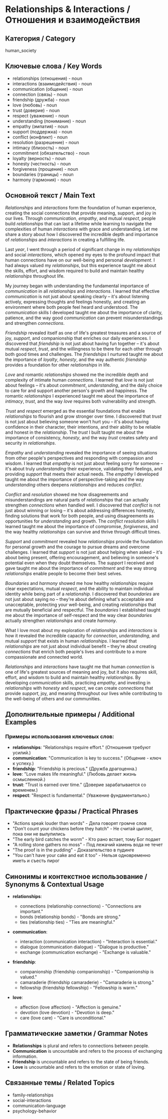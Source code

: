 # Relationships & Interactions / Отношения и взаимодействия

## Категория / Category
human_society

## Ключевые слова / Key Words
- relationships (отношения) - noun
- interactions (взаимодействия) - noun
- communication (общение) - noun
- connection (связь) - noun
- friendship (дружба) - noun
- love (любовь) - noun
- trust (доверие) - noun
- respect (уважение) - noun
- understanding (понимание) - noun
- empathy (эмпатия) - noun
- support (поддержка) - noun
- conflict (конфликт) - noun
- resolution (разрешение) - noun
- intimacy (близость) - noun
- commitment (обязательство) - noun
- loyalty (верность) - noun
- honesty (честность) - noun
- forgiveness (прощение) - noun
- boundaries (границы) - noun
- harmony (гармония) - noun

## Основной текст / Main Text

*Relationships* and *interactions* form the foundation of human experience, creating the social connections that provide meaning, support, and joy in our lives. Through *communication*, *empathy*, and mutual *respect*, people build *relationships* that can last a lifetime while learning to navigate the complexities of human *interactions* with grace and understanding. Let me share a story about how I discovered the incredible depth and importance of *relationships* and *interactions* in creating a fulfilling life.

Last *year*, I went through a period of significant change in my *relationships* and social *interactions*, which opened my eyes to the profound impact that human connections have on our well-being and personal *development*. I had always valued my *relationships*, but this experience taught me about the skills, effort, and wisdom required to build and maintain healthy *relationships* throughout life.

My journey began with understanding the fundamental importance of *communication* in all *relationships* and *interactions*. I learned that effective *communication* is not just about speaking clearly – it's about listening actively, expressing thoughts and feelings honestly, and creating an environment where both people feel heard and understood. The *communication* skills I developed taught me about the importance of clarity, patience, and the way good *communication* can prevent misunderstandings and strengthen *connections*.

*Friendship* revealed itself as one of life's greatest treasures and a source of joy, *support*, and companionship that enriches our daily experiences. I discovered that *friendship* is not just about having fun together – it's about mutual *respect*, *trust*, and the willingness to be there for each other through both good times and challenges. The *friendships* I nurtured taught me about the importance of *loyalty*, *honesty*, and the way authentic *friendship* provides a foundation for other *relationships* in life.

*Love* and romantic *relationships* showed me the incredible depth and complexity of intimate human *connections*. I learned that *love* is not just about feelings – it's about *commitment*, *understanding*, and the daily choice to care for and support another person's growth and happiness. The romantic *relationships* I experienced taught me about the importance of *intimacy*, *trust*, and the way *love* requires both vulnerability and strength.

*Trust* and *respect* emerged as the essential foundations that enable *relationships* to flourish and grow stronger over time. I discovered that *trust* is not just about believing someone won't hurt you – it's about having confidence in their character, their intentions, and their ability to be reliable and honest in the *relationship*. The *trust* I built taught me about the importance of consistency, *honesty*, and the way *trust* creates safety and security in *relationships*.

*Empathy* and *understanding* revealed the importance of seeing situations from other people's perspectives and responding with compassion and wisdom. I learned that *empathy* is not just about feeling sorry for someone – it's about truly *understanding* their experience, validating their feelings, and providing *support* that meets their actual needs. The *empathy* I developed taught me about the importance of perspective-taking and the way *understanding* others deepens *relationships* and reduces *conflict*.

*Conflict* and *resolution* showed me how disagreements and misunderstandings are natural parts of *relationships* that can actually strengthen *connections* when handled well. I discovered that *conflict* is not just about winning or losing – it's about addressing differences honestly, finding solutions that work for both people, and using disagreements as opportunities for *understanding* and growth. The *conflict* *resolution* skills I learned taught me about the importance of compromise, *forgiveness*, and the way healthy *relationships* can survive and thrive through difficult times.

*Support* and *commitment* revealed how *relationships* provide the foundation for personal growth and the courage to pursue dreams and overcome challenges. I learned that *support* is not just about helping when asked – it's about being present, offering encouragement, and believing in someone's potential even when they doubt themselves. The *support* I received and gave taught me about the importance of *commitment* and the way strong *relationships* enable people to become their best selves.

*Boundaries* and *harmony* showed me how healthy *relationships* require clear expectations, mutual *respect*, and the ability to maintain individual identity while being part of a *relationship*. I discovered that *boundaries* are not just about saying no – they're about defining what's acceptable and unacceptable, protecting your well-being, and creating *relationships* that are mutually beneficial and respectful. The *boundaries* I established taught me about the importance of self-respect and the way clear *boundaries* actually strengthen *relationships* and create *harmony*.

What I love most about my exploration of *relationships* and *interactions* is how it revealed the incredible capacity for *connection*, *understanding*, and mutual *support* that exists in human *relationships*. I learned that *relationships* are not just about individual benefit – they're about creating *connections* that enrich both people's lives and contribute to a more compassionate and connected world.

*Relationships* and *interactions* have taught me that human *connection* is one of life's greatest sources of meaning and joy, but it also requires skill, effort, and wisdom to build and maintain healthy *relationships*. By developing *communication* skills, practicing *empathy*, and investing in *relationships* with *honesty* and *respect*, we can create *connections* that provide *support*, joy, and meaning throughout our lives while contributing to the well-being of others and our communities.

## Дополнительные примеры / Additional Examples

### Примеры использования ключевых слов:
- **relationships**: "Relationships require effort." (Отношения требуют усилий.)
- **communication**: "Communication is key to success." (Общение - ключ к успеху.)
- **friendship**: "Friendship is precious." (Дружба драгоценна.)
- **love**: "Love makes life meaningful." (Любовь делает жизнь осмысленной.)
- **trust**: "Trust is earned over time." (Доверие зарабатывается со временем.)
- **respect**: "Respect is fundamental." (Уважение фундаментально.)

## Практические фразы / Practical Phrases

- "Actions speak louder than words" - Дела говорят громче слов
- "Don't count your chickens before they hatch" - Не считай цыплят, пока они не вылупились
- "The early bird catches the worm" - Кто рано встает, тому Бог подает
- "A rolling stone gathers no moss" - Под лежачий камень вода не течет
- "The proof is in the pudding" - Доказательство в пудинге
- "You can't have your cake and eat it too" - Нельзя одновременно иметь и съесть пирог

## Синонимы и контекстное использование / Synonyms & Contextual Usage

- **relationships**: 
  - connections (relationship connections) - "Connections are important."
  - bonds (relationship bonds) - "Bonds are strong."
  - ties (relationship ties) - "Ties are meaningful."

- **communication**: 
  - interaction (communication interaction) - "Interaction is essential."
  - dialogue (communication dialogue) - "Dialogue is productive."
  - exchange (communication exchange) - "Exchange is valuable."

- **friendship**: 
  - companionship (friendship companionship) - "Companionship is valued."
  - camaraderie (friendship camaraderie) - "Camaraderie is strong."
  - fellowship (friendship fellowship) - "Fellowship is warm."

- **love**: 
  - affection (love affection) - "Affection is genuine."
  - devotion (love devotion) - "Devotion is deep."
  - care (love care) - "Care is unconditional."

## Грамматические заметки / Grammar Notes

- **Relationships** is plural and refers to connections between people.
- **Communication** is uncountable and refers to the process of exchanging information.
- **Friendship** is uncountable and refers to the state of being friends.
- **Love** is uncountable and refers to the emotion or state of loving.

## Связанные темы / Related Topics

- family-relationships
- social-interactions
- communication-language
- psychology-behavior



